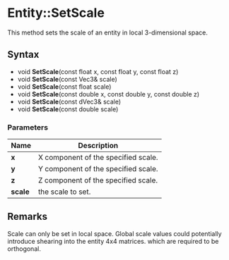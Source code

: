 # Entity::SetScale
This method sets the scale of an entity in local 3-dimensional space.

## Syntax
* void **SetScale**(const float x, const float y, const float z)
* void **SetScale**(const Vec3& scale)
* void **SetScale**(const float scale)
* void **SetScale**(const double x, const double y, const double z)
* void **SetScale**(const dVec3& scale)
* void **SetScale**(const double scale)

### Parameters
| Name | Description |
| ------ | ------ |
| **x** | X component of the specified scale. |
| **y** | Y component of the specified scale. |
| **z** | Z component of the specified scale. |
| **scale** | the scale to set. |

## Remarks ##
Scale can only be set in local space. Global scale values could potentially introduce shearing into the entity 4x4 matrices. which are required to be orthogonal.
